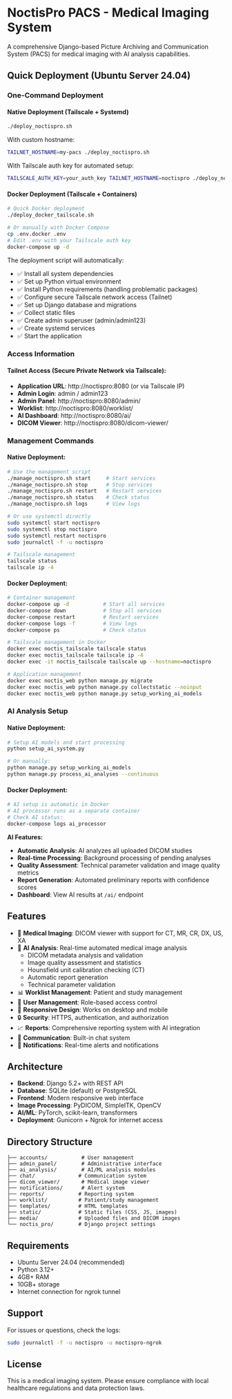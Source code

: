 # NoctisPro PACS - Medical Imaging System

A comprehensive Django-based Picture Archiving and Communication System (PACS) for medical imaging with AI analysis capabilities.

## Quick Deployment (Ubuntu Server 24.04)

### One-Command Deployment

#### Native Deployment (Tailscale + Systemd)
```bash
./deploy_noctispro.sh
```

With custom hostname:
```bash
TAILNET_HOSTNAME=my-pacs ./deploy_noctispro.sh
```

With Tailscale auth key for automated setup:
```bash
TAILSCALE_AUTH_KEY=your_auth_key TAILNET_HOSTNAME=noctispro ./deploy_noctispro.sh
```

#### Docker Deployment (Tailscale + Containers)
```bash
# Quick Docker deployment
./deploy_docker_tailscale.sh

# Or manually with Docker Compose
cp .env.docker .env
# Edit .env with your Tailscale auth key
docker-compose up -d
```

The deployment script will automatically:
- ✅ Install all system dependencies
- ✅ Set up Python virtual environment
- ✅ Install Python requirements (handling problematic packages)
- ✅ Configure secure Tailscale network access (Tailnet)
- ✅ Set up Django database and migrations
- ✅ Collect static files
- ✅ Create admin superuser (admin/admin123)
- ✅ Create systemd services
- ✅ Start the application

### Access Information

#### Tailnet Access (Secure Private Network via Tailscale):
- **Application URL**: http://noctispro:8080 (or via Tailscale IP)
- **Admin Login**: admin / admin123
- **Admin Panel**: http://noctispro:8080/admin/
- **Worklist**: http://noctispro:8080/worklist/
- **AI Dashboard**: http://noctispro:8080/ai/
- **DICOM Viewer**: http://noctispro:8080/dicom-viewer/

### Management Commands

#### Native Deployment:
```bash
# Use the management script
./manage_noctispro.sh start     # Start services
./manage_noctispro.sh stop      # Stop services
./manage_noctispro.sh restart   # Restart services
./manage_noctispro.sh status    # Check status
./manage_noctispro.sh logs      # View logs

# Or use systemctl directly
sudo systemctl start noctispro
sudo systemctl stop noctispro
sudo systemctl restart noctispro
sudo journalctl -f -u noctispro

# Tailscale management
tailscale status
tailscale ip -4
```

#### Docker Deployment:
```bash
# Container management
docker-compose up -d           # Start all services
docker-compose down            # Stop all services
docker-compose restart         # Restart services
docker-compose logs -f         # View logs
docker-compose ps              # Check status

# Tailscale management in Docker
docker exec noctis_tailscale tailscale status
docker exec noctis_tailscale tailscale ip -4
docker exec -it noctis_tailscale tailscale up --hostname=noctispro

# Application management
docker exec noctis_web python manage.py migrate
docker exec noctis_web python manage.py collectstatic --noinput
docker exec noctis_web python manage.py setup_working_ai_models
```

### AI Analysis Setup

#### Native Deployment:
```bash
# Setup AI models and start processing
python setup_ai_system.py

# Or manually:
python manage.py setup_working_ai_models
python manage.py process_ai_analyses --continuous
```

#### Docker Deployment:
```bash
# AI setup is automatic in Docker
# AI processor runs as a separate container
# Check AI status:
docker-compose logs ai_processor
```

**AI Features:**
- **Automatic Analysis**: AI analyzes all uploaded DICOM studies
- **Real-time Processing**: Background processing of pending analyses
- **Quality Assessment**: Technical parameter validation and image quality metrics
- **Report Generation**: Automated preliminary reports with confidence scores
- **Dashboard**: View AI results at `/ai/` endpoint

## Features
- 🏥 **Medical Imaging**: DICOM viewer with support for CT, MR, CR, DX, US, XA
- 🤖 **AI Analysis**: Real-time automated medical image analysis
  - DICOM metadata analysis and validation
  - Image quality assessment and statistics
  - Hounsfield unit calibration checking (CT)
  - Automatic report generation
  - Technical parameter validation
- 📊 **Worklist Management**: Patient and study management
- 👥 **User Management**: Role-based access control
- 📱 **Responsive Design**: Works on desktop and mobile
- 🔒 **Security**: HTTPS, authentication, and authorization
- 📈 **Reports**: Comprehensive reporting system with AI integration
- 💬 **Communication**: Built-in chat system
- 🔔 **Notifications**: Real-time alerts and notifications

## Architecture
- **Backend**: Django 5.2+ with REST API
- **Database**: SQLite (default) or PostgreSQL
- **Frontend**: Modern responsive web interface
- **Image Processing**: PyDICOM, SimpleITK, OpenCV
- **AI/ML**: PyTorch, scikit-learn, transformers
- **Deployment**: Gunicorn + Ngrok for internet access

## Directory Structure
```
├── accounts/           # User management
├── admin_panel/        # Administrative interface
├── ai_analysis/        # AI/ML analysis modules
├── chat/              # Communication system
├── dicom_viewer/       # Medical image viewer
├── notifications/      # Alert system
├── reports/           # Reporting system
├── worklist/          # Patient/study management
├── templates/         # HTML templates
├── static/            # Static files (CSS, JS, images)
├── media/             # Uploaded files and DICOM images
└── noctis_pro/        # Django project settings
```

## Requirements
- Ubuntu Server 24.04 (recommended)
- Python 3.12+
- 4GB+ RAM
- 10GB+ storage
- Internet connection for ngrok tunnel

## Support
For issues or questions, check the logs:
```bash
sudo journalctl -f -u noctispro -u noctispro-ngrok
```

## License
This is a medical imaging system. Please ensure compliance with local healthcare regulations and data protection laws.